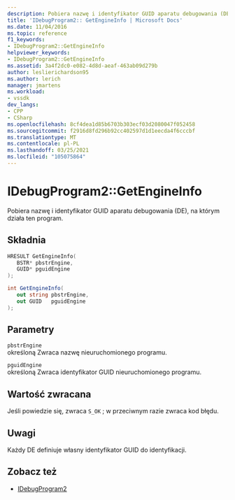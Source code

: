 ```yaml
---
description: Pobiera nazwę i identyfikator GUID aparatu debugowania (DE), na którym działa ten program.
title: 'IDebugProgram2:: GetEngineInfo | Microsoft Docs'
ms.date: 11/04/2016
ms.topic: reference
f1_keywords:
- IDebugProgram2::GetEngineInfo
helpviewer_keywords:
- IDebugProgram2::GetEngineInfo
ms.assetid: 3a4f2dc0-e082-4d8d-aeaf-463ab09d279b
author: leslierichardson95
ms.author: lerich
manager: jmartens
ms.workload:
- vssdk
dev_langs:
- CPP
- CSharp
ms.openlocfilehash: 8cf4dea1d85b6703b303ecf03d2080047f052458
ms.sourcegitcommit: f2916d8fd296b92cc402597d1d1eecda4f6cccbf
ms.translationtype: MT
ms.contentlocale: pl-PL
ms.lasthandoff: 03/25/2021
ms.locfileid: "105075864"
---
```

# <a name="idebugprogram2getengineinfo"></a>IDebugProgram2::GetEngineInfo
Pobiera nazwę i identyfikator GUID aparatu debugowania (DE), na którym działa ten program.

## <a name="syntax"></a>Składnia

```cpp
HRESULT GetEngineInfo( 
   BSTR* pbstrEngine,
   GUID* pguidEngine
);
```

```csharp
int GetEngineInfo( 
   out string pbstrEngine,
   out GUID   pguidEngine
);
```

## <a name="parameters"></a>Parametry
`pbstrEngine`\
określoną Zwraca nazwę nieuruchomionego programu.

`pguidEngine`\
określoną Zwraca identyfikator GUID nieuruchomionego programu.

## <a name="return-value"></a>Wartość zwracana
 Jeśli powiedzie się, zwraca `S_OK` ; w przeciwnym razie zwraca kod błędu.

## <a name="remarks"></a>Uwagi
 Każdy DE definiuje własny identyfikator GUID do identyfikacji.

## <a name="see-also"></a>Zobacz też
- [IDebugProgram2](../../../extensibility/debugger/reference/idebugprogram2.md)
